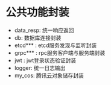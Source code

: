 # 公共功能封装
* data_resp: 统一响应返回
* db: 数据库连接封装
* etcd*** : etcd服务发现与监听封装
* grpc*** : rpc服务客户端与服务端封装
* jwt : jwt登录状态验证封装
* logger: 统一日志输出
* my_cos: 腾讯云对象储存封装